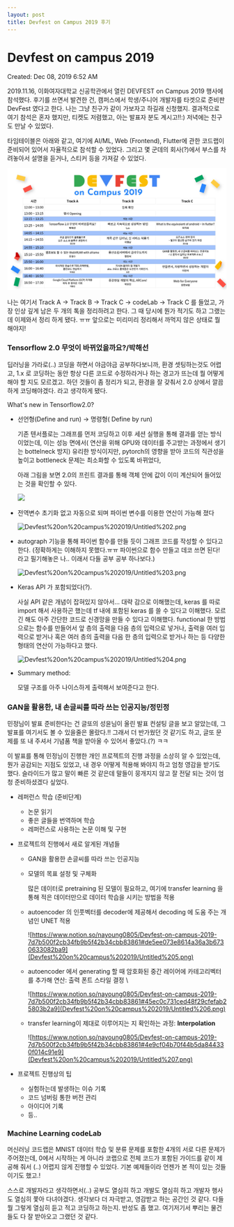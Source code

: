 ```yaml
---
layout: post
title: Devfest on Campus 2019 후기 
---
```


# Devfest on campus 2019

Created: Dec 08, 2019 6:52 AM

2019.11.16, 이화여자대학교 신공학관에서 열린  DEVFEST on Campus 2019 행사에 참석했다. 후기를 쓰면서 발견한 건, 캠퍼스에서 학생/주니어 개발자를 타겟으로 준비판  DevFest 였다고 한다. 나는 그냥 친구가 같이 가보자고 하길래 신청했지. 결과적으로 여기 참석은 혼자 했지만, 티켓도 저렴했고, 아는 발표자 분도 계시고!!:) 저녁에는 친구도 만날 수 있었다.

타임테이블은 아래와 같고, 여기에 AI/ML, Web (Frontend), Flutter에 관한 코드랩이 준비되어 있어서 자율적으로 참석할 수 있었다. 그리고 몇 군데의 회사(?)에서 부스를 차려놓아서 설명을 듣거나, 스티커 등을 가져갈 수 있었다. 

![Timetable](/assets/images/191218timetable.png)

나는 여기서   Track A → Track B → Track C → codeLab → Track C 를 들었고, 가장 인상 깊게 남은 두 개의 톡을 정리하려고 한다. 그 때 당시에 뭔가 적기도 하고 그랬는데 이제와서 정리 하게 됐다. ㅠㅠ  앞으로는 미리미리 정리해서 까먹지 않은 상태로 뭘 해야지! 

### Tensorflow 2.0 무엇이 바뀌었을까요?/박해선

딥러닝을 가라로(..) 코딩을 하면서 야금야금 공부하다보니까, 환경 셋팅하는것도 어렵고, 1.x 로 코딩하는 동안 항상 다른 코드로 수정하라거나 하는 경고가 뜨는데 뭘 어떻게 해야 할 지도 모르겠고. 하던 것들이 좀 정리가 되고, 환경을 잘 갖춰서 2.0 상에서 깔끔하게 코딩해야겠다. 라고 생각하게 됐다. 

What's new in Tensorflow2.0?

- 선언형(Define and run) → 명령형( Define by run)

    기존 텐서플로는 그래프를 먼저 코딩하고 이후 세션 실행을 통해 결과를 얻는 방식이었는데, 이는 성능 면에서( 연산을 위해 GPU와 데이터를 주고받는 과정에서 생기는 bottelneck  방지) 유리한 방식이지만,  pytorch의 영향을 받아 코드의 직관성을 높이고  bottleneck 문제는 최소화할 수 있도록 바뀌었다,

    아래 그림을 보면 2.0의 프린트 결과를 통해 객체 안에 값이 이미 계산되어 들어있는 것을 확인할 수 있다.

    ![](Devfest%20on%20campus%202019/Untitled%201.png)

- 전역변수 초기화 없고 자동으로 되며 파이썬 변수를 이용한 연산이 가능해 졌다

    ![Devfest%20on%20campus%202019/Untitled%202.png](Devfest%20on%20campus%202019/Untitled%202.png)

- autograph 기능을 통해 파이썬 함수를 만들 듯이 그래프 코드를 작성할 수 있다고 한다. (정확하게는 이해하지 못했다.ㅠㅠ 파이썬으로 함수 만들고 데코 쓰면 된다! 라고 필기해놓은 나.. 이래서 다들 공부 공부 하나보다.)

    ![Devfest%20on%20campus%202019/Untitled%203.png](Devfest%20on%20campus%202019/Untitled%203.png)

- Keras API 가 포함되었다(?).

    사실 API 같은 개념이 잡혀있지 않아서... 대략 감으로 이해했는데, keras 를 따로 import 해서 사용하곤 했는데 tf 내에  포함된 keras 를 쓸 수 있다고 이해했다. 모르긴 해도 아주 간단한 코드로 신경망을 만들 수 있다고 이해했다. functional 한 방법으로는 함수를 만들어서 앞 층의 출력을 다음 층의 입력으로 넣거나, 출력을 여러 입력으로 받거나 혹은 여러 층의 출력을 다음 한 층의 입력으로 받거나 하는 등 다양한 형태의 연산이 가능하다고 했다.

    ![Devfest%20on%20campus%202019/Untitled%204.png](Devfest%20on%20campus%202019/Untitled%204.png)

- Summary method:

    모델 구조를 아주 나이스하게 출력해서 보여준다고 한다. 

### GAN을 활용한, 내  손글씨를 따라 쓰는 인공지능/정민정

민정님이 발표 준비한다는 건 글또의 성윤님이 올린 발표 컨설팅 글을 보고 알았는데, 그 발표를 여기서도 볼 수 있을줄은 몰랐다.!! 그래서 더 반가웠던 것 같기도 하고, 글또 문제를 또 내 주셔서 기념품 책을 받아올 수 있어서 좋았다.(?) ㅋㅋ 

이 발표를 통해 민정님이 진행한 개인 프로젝트의 진행 과정을 소상히 알 수 있었는데, 뭔가 공감되는 지점도 있었고, 내 경우 어떻게 적용해 봐야지 하고 엄청 영감을 받기도 했다. 슬라이드가 많고 말이 빠른 것 같은데 말들이 뭉개지지 않고 잘 전달 되는 것이 엄청 준비하셨겠다 싶었다.  

- 레퍼런스 학습 (준비단계)
    - 논문 읽기
    - 좋은 글들을 번역하며 학습
    - 레퍼런스로 사용하는 논문 이해 및 구현
- 프로젝트의 진행에서 새로 알게된 개념들
    - GAN을 활용한 손글씨를 따라 쓰는 인공지능
    - 모델의 목표 설정 및 구체화

        많은 데이터로 pretraining 된 모델이 필요하고, 여기에 transfer learning 을 통해 적은 데이터만으로 데이터 학습을 시키는 방법을 적용 

    - autoencoder 의 인풋벡터를 decoder에 제공해서 decoding 에 도움 주는 개념인 UNET 적용

        ![https://www.notion.so/nayoung0805/Devfest-on-campus-2019-7d7b500f2cb34fb9b5f42b34cbb83861#de5ee073e8614a36a3b6730633082ba9](Devfest%20on%20campus%202019/Untitled%205.png)

    - autoencoder 에서 generating 할 때 암호화된 중간 레이어에 카테고리벡터를 추가해 연산: 출력 폰트 스타일 결정 \

        ![https://www.notion.so/nayoung0805/Devfest-on-campus-2019-7d7b500f2cb34fb9b5f42b34cbb83861#45ec0c731ced48f29cfefab25803b2a9](Devfest%20on%20campus%202019/Untitled%206.png)

    - transfer learning이 제대로 이루어지는 지 확인하는 과정: **Interpolation**

        ![https://www.notion.so/nayoung0805/Devfest-on-campus-2019-7d7b500f2cb34fb9b5f42b34cbb83861#4e9cf04b70f44b5da844330f014c91e9](Devfest%20on%20campus%202019/Untitled%207.png)

- 프로젝트 진행상의 팁
    - 실험하는데 발생하는 이슈 기록
    - 코드 넘버링 통한 버전 관리
    - 아이디어 기록
    - 등..

### Machine Learning codeLab

머신러닝 코드랩은 MNIST 데이터 학습 및 분류 문제를 포함한 4개의 서로 다른 문제가 주어졌는데, 0에서 시작하는 게 아니라 코랩으로 전체 코드가 포함된 가이드를 같이 제공해 줘서 (..) 어렵지 않게 진행할 수 있었다. 기본 예제들이라 언젠가 본 적이 있는 것들이기도 했고.! 

스스로 개발자라고 생각하면서(..) 공부도 열심히 하고 개발도 열심히 하고 개발자 행사도 열심히 쫓아 다녀야겠다. 생각보다 더 자극받고, 영감받고 하는 공간인 것 같다. 다들 뭘 그렇게 열심히 듣고 적고 코딩하고 하는지. 반성도 좀 했고. 여기저기서 뿌리는 물건들도 다 잘 받아오고 그랬던 것 같다.
